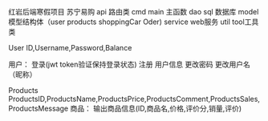 红岩后端寒假项目
苏宁易购
api 路由类
cmd main 主函数
dao sql 数据库
model 模型结构体（user products shoppingCar Oder)
service web服务
util tool工具类

User
ID,Username,Password,Balance


用户：
登录(jwt token验证保持登录状态)
注册
用户信息
更改密码
更改用户名（昵称）

Products
ProductsID,ProductsName,ProductsPrice,ProductsComment,ProductsSales,ProductsMessage
商品：
输出商品信息(ID,商品名,价格,评价分,销量,评价)
